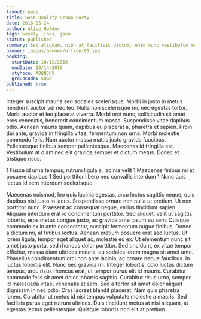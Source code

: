 ```yaml
---
layout: page
title: Sosa Quality Group Party
date: 2016-05-24
author: Alice Holden
tags: weekly links, java
status: published
summary: Sed aliquam, nibh at facilisis dictum, enim nunc vestibulum metus.
banner: images/banner/office-01.jpg
booking:
  startDate: 10/12/2016
  endDate: 10/14/2016
  ctyhocn: ABQNJHX
  groupCode: SQGP
published: true
---
```

Integer suscipit mauris sed sodales scelerisque. Morbi in justo in metus hendrerit auctor vel nec leo. Nulla non scelerisque mi, nec egestas tortor. Morbi auctor et leo placerat viverra. Morbi orci nunc, sollicitudin sit amet eros venenatis, hendrerit condimentum massa. Suspendisse vitae dapibus odio. Aenean mauris quam, dapibus eu placerat a, pharetra et sapien. Proin dui ante, gravida in fringilla vitae, fermentum non urna. Morbi molestie commodo felis. Nam auctor massa mattis justo gravida faucibus. Pellentesque finibus semper pellentesque. Maecenas id fringilla est. Vestibulum at diam nec elit gravida semper et dictum metus. Donec et tristique risus.

1 Fusce id urna tempus, rutrum ligula a, lacinia velit
1 Maecenas finibus mi at posuere dapibus
1 Sed porttitor libero nec convallis interdum
1 Nunc quis lectus id sem interdum scelerisque.

Maecenas euismod, leo quis lacinia egestas, arcu lectus sagittis neque, quis dapibus nisl justo in lacus. Suspendisse ornare non nulla ut pretium. Ut non porttitor nunc. Praesent ac consequat neque, varius tincidunt sapien. Aliquam interdum erat id condimentum porttitor. Sed aliquet, velit ut sagittis lobortis, eros metus congue justo, ac gravida ante ipsum eu sem. Quisque commodo ex in ante consectetur, suscipit fermentum augue finibus. Donec a dictum mi, at finibus lectus. Aenean pretium posuere erat sed luctus. Ut lorem ligula, tempor eget aliquet ac, molestie eu ex. Ut elementum nunc sit amet justo porta, sed rhoncus dolor porttitor. Sed tincidunt, ex vitae tempor efficitur, massa diam ultrices mauris, eu sodales lorem magna sit amet ante. Phasellus condimentum orci non ante lacinia, ac ornare neque faucibus. In luctus lobortis elit.
Nunc nec gravida mi. Integer lobortis, odio luctus dictum tempus, arcu risus rhoncus erat, ut tempor purus elit id mauris. Curabitur commodo felis sit amet dolor lobortis sagittis. Curabitur risus urna, semper id malesuada vitae, venenatis at sem. Sed a tortor sit amet dolor aliquet dignissim in nec odio. Cras laoreet blandit placerat. Nam quis pharetra lorem. Curabitur ut metus id nisi tempus vulputate molestie a mauris. Sed facilisis purus eget rutrum ultrices. Duis tincidunt metus at nisi aliquam, at egestas lectus pellentesque. Quisque lobortis non elit at pretium.
